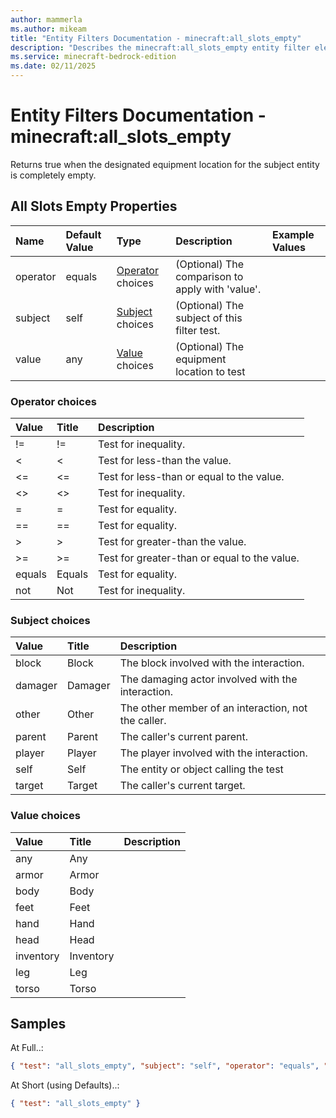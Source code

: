 ```yaml
---
author: mammerla
ms.author: mikeam
title: "Entity Filters Documentation - minecraft:all_slots_empty"
description: "Describes the minecraft:all_slots_empty entity filter element"
ms.service: minecraft-bedrock-edition
ms.date: 02/11/2025 
---
```


# Entity Filters Documentation - minecraft:all_slots_empty

Returns true when the designated equipment location for the subject entity is completely empty.


## All Slots Empty Properties

|Name       |Default Value |Type |Description |Example Values |
|:----------|:-------------|:----|:-----------|:------------- |
| operator | equals | [Operator](#operator-choices) choices | (Optional) The comparison to apply with 'value'. |  | 
| subject | self | [Subject](#subject-choices) choices | (Optional) The subject of this filter test. |  | 
| value | any | [Value](#value-choices) choices | (Optional) The equipment location to test |  | 

### Operator choices

|Value       |Title |Description |
|:-----------|:-----|:-----------|
| != | != | Test for inequality.|
| < | < | Test for less-than the value.|
| <= | <= | Test for less-than or equal to the value.|
| <> | <> | Test for inequality.|
| = | = | Test for equality.|
| == | == | Test for equality.|
| > | > | Test for greater-than the value.|
| >= | >= | Test for greater-than or equal to the value.|
| equals | Equals | Test for equality.|
| not | Not | Test for inequality.|

### Subject choices

|Value       |Title |Description |
|:-----------|:-----|:-----------|
| block | Block | The block involved with the interaction.|
| damager | Damager | The damaging actor involved with the interaction.|
| other | Other | The other member of an interaction, not the caller.|
| parent | Parent | The caller's current parent.|
| player | Player | The player involved with the interaction.|
| self | Self | The entity or object calling the test|
| target | Target | The caller's current target.|

### Value choices

|Value       |Title |Description |
|:-----------|:-----|:-----------|
| any | Any | |
| armor | Armor | |
| body | Body | |
| feet | Feet | |
| hand | Hand | |
| head | Head | |
| inventory | Inventory | |
| leg | Leg | |
| torso | Torso | |

## Samples

At Full..: 

```json
{ "test": "all_slots_empty", "subject": "self", "operator": "equals", "value": "any" }
```

At Short (using Defaults)..: 

```json
{ "test": "all_slots_empty" }
```
